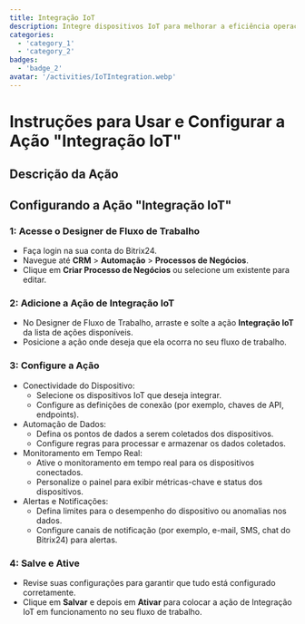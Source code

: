 ```yaml
---
title: Integração IoT
description: Integre dispositivos IoT para melhorar a eficiência operacional.
categories: 
  - 'category_1'
  - 'category_2'
badges: 
  - 'badge_2'
avatar: '/activities/IoTIntegration.webp'
---
```

# Instruções para Usar e Configurar a Ação "Integração IoT"

## Descrição da Ação

## **Configurando a Ação "Integração IoT"**

### 1: Acesse o Designer de Fluxo de Trabalho
- Faça login na sua conta do Bitrix24.
- Navegue até **CRM** > **Automação** > **Processos de Negócios**.
- Clique em **Criar Processo de Negócios** ou selecione um existente para editar.

### 2: Adicione a Ação de Integração IoT
- No Designer de Fluxo de Trabalho, arraste e solte a ação **Integração IoT** da lista de ações disponíveis.
- Posicione a ação onde deseja que ela ocorra no seu fluxo de trabalho.

### 3: Configure a Ação
- Conectividade do Dispositivo:
  - Selecione os dispositivos IoT que deseja integrar.
  - Configure as definições de conexão (por exemplo, chaves de API, endpoints).
- Automação de Dados:
  - Defina os pontos de dados a serem coletados dos dispositivos.
  - Configure regras para processar e armazenar os dados coletados.
- Monitoramento em Tempo Real:
  - Ative o monitoramento em tempo real para os dispositivos conectados.
  - Personalize o painel para exibir métricas-chave e status dos dispositivos.
- Alertas e Notificações:
  - Defina limites para o desempenho do dispositivo ou anomalias nos dados.
  - Configure canais de notificação (por exemplo, e-mail, SMS, chat do Bitrix24) para alertas.

### 4: Salve e Ative
- Revise suas configurações para garantir que tudo está configurado corretamente.
- Clique em **Salvar** e depois em **Ativar** para colocar a ação de Integração IoT em funcionamento no seu fluxo de trabalho.